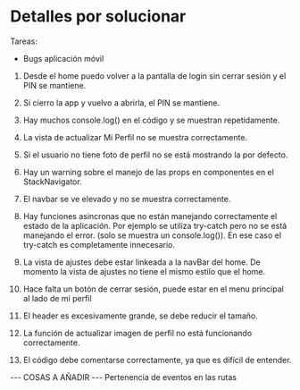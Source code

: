 # Detalles por solucionar

Tareas:

- Bugs aplicación móvil

1. Desde el home puedo volver a la pantalla de login sin cerrar sesión y el PIN se mantiene.
2. Si cierro la app y vuelvo a abrirla, el PIN se mantiene.
3. Hay muchos console.log() en el código y se muestran repetidamente.
4. La vista de actualizar Mi Perfil no se muestra correctamente.
5. Si el usuario no tiene foto de perfil no se está mostrando la por defecto.
6. Hay un warning sobre el manejo de las props en componentes en el StackNavigator.

7. El navbar se ve elevado y no se muestra correctamente.

8. Hay funciones asincronas que no están manejando correctamente el estado de la aplicación. Por ejemplo se utiliza try-catch pero no se está manejando el error. (solo se muestra un console.log()).
   En ese caso el try-catch es completamente innecesario.

9. La vista de ajustes debe estar linkeada a la navBar del home. De momento la vista de ajustes no tiene el mismo estilo que el home.
10. Hace falta un botón de cerrar sesión, puede estar en el menu principal al lado de mi perfil
11. El header es excesivamente grande, se debe reducir el tamaño.

12. La función de actualizar imagen de perfil no está funcionando correctamente.
13. El código debe comentarse correctamente, ya que es difícil de entender.

--- COSAS A AÑADIR ---
Pertenencia de eventos en las rutas
